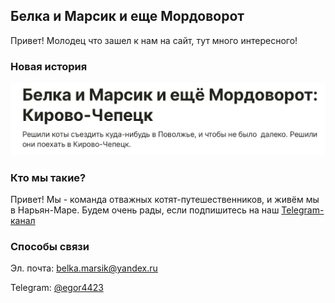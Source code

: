 ## Белка и Марсик и еще Мордоворот

Привет! Молодец что зашел к нам на сайт, тут много интересного!

### Новая история

[![Альтернативный текст](92F6930D-C33D-4090-B7B0-B3C4D325A6F2.jpeg)](https://teletype.in/@marusia_marsik/DHFyQrA0Q)

### Кто мы такие?

Привет! Мы - команда отважных котят-путешественников, и живём мы в Нарьян-Маре. Будем очень рады, если подпишитесь на наш [Telegram-канал](https://t.me/marta_i_marsik_i_eshe_mordovorot)

### Способы связи

Эл. почта: <belka.marsik@yandex.ru>

Telegram: [@egor4423](https://t.me/egor4423)

<meta 
	name="sputnik-verification" 
	content="V6ZkCWOWa7ZDGY0x"
/>

<script>
	function go() {
if(confirm('Нажимая ОК, вы соглашаетесь с тем, что Администратор имеет право не вознаграждать за донаты. Но это только иногда, и деньги за это отправляются обратно (с вычетом коммисии'))
location.href = 'https://vk.me/moneysend/to/5vFf';

res.innerHTML = res.innerHTML+'не пошли.. ';
return false;
}
q.onclick = go;

document.write("<input type='button' value='Котятам на выплачивание кредита на Toyota Hilux' onclick='go();' />")   
</script>

<script type="text/javascript">
       (function(d, t, p) {
           var j = d.createElement(t); j.async = true; j.type = "text/javascript";
           j.src = ("https:" == p ? "https:" : "http:") + "//stat.sputnik.ru/cnt.js";
           var s = d.getElementsByTagName(t)[0]; s.parentNode.insertBefore(j, s);
       })(document, "script", document.location.protocol);
    </script><span id="sputnik-informer"></span>
